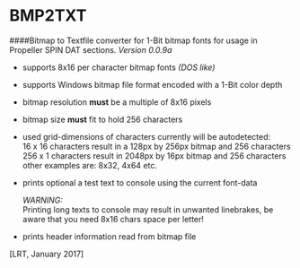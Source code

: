 # BMP2TXT
####Bitmap to Textfile converter for 1-Bit bitmap fonts for usage in Propeller SPIN DAT sections.
*Version 0.0.9a*

* supports 8x16 per character bitmap fonts *(DOS like)*
* supports Windows bitmap file format encoded with a 1-Bit color depth
* bitmap resolution __must__ be a multiple of 8x16 pixels
* bitmap size __must__ fit to hold 256 characters
* used grid-dimensions of characters currently will be autodetected:  
  16 x 16 characters result in a 128px by 256px bitmap and 256 characters  
  256 x 1 characters result in 2048px by 16px bitmap and 256 characters  
  other examples are: 8x32, 4x64 etc.
* prints optional a test text to console using the current font-data  
  
  _WARNING:_   
  Printing long texts to console may result in unwanted linebrakes, be aware that you need 8x16 chars space per letter!
* prints header information read from bitmap file

[LRT, January 2017]